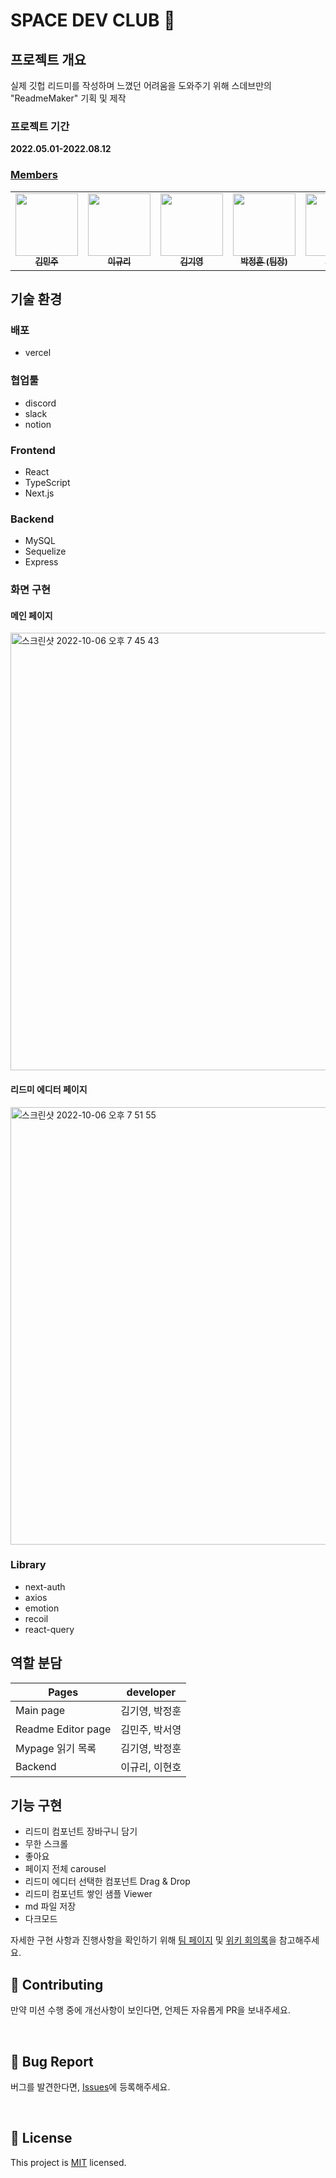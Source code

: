 # SPACE DEV CLUB 🚀

<!-- <a href="https://hits.seeyoufarm.com"><img src="https://hits.seeyoufarm.com/api/count/incr/badge.svg?url=https%3A%2F%2Fgithub.com%2FJunghoon-P%2FSPACE_DEV_CLUB_FRONT&count_bg=%2379C83D&title_bg=%23555555&icon=&icon_color=%23E7E7E7&title=hits&edge_flat=false"/></a>
<img src="https://img.shields.io/github/stars/Junghoon-P/SPACE_DEV_CLUB_FRONT" alt="stars"/>
<img src="https://img.shields.io/github/issues-pr/Junghoon-P/SPACE_DEV_CLUB_FRONT" alt="open pull requests"/> -->

## 프로젝트 개요

실제 깃헙 리드미를 작성하며 느꼈던 어려움을 도와주기 위해 스데브만의 "ReadmeMaker" 기획 및 제작

### 프로젝트 기간

**2022.05.01-2022.08.12**

### [Members](https://www.spacelog.today/introduce)

<table>
  <tr>
    <td align="center">
      <a href="https://github.com/deli-ght"
        ><img
          src="https://avatars.githubusercontent.com/deli-ght"
          width="100px;"
          alt=""
        /><br /><sub><b>김민주</b></sub></a
      ><br />
    </td>
    <td align="center">
      <a href="https://github.com/jae04099"
        ><img
          src="https://avatars.githubusercontent.com/jae04099"
          width="100px;"
          alt=""
        /><br /><sub><b>이규리</b></sub></a
      ><br />
    </td>
    <td align="center">
      <a href="https://github.com/kykim00"
        ><img
          src="https://avatars.githubusercontent.com/kykim00"
          width="100px;"
          alt=""
        /><br /><sub><b>김기영</b></sub></a
      ><br />
    </td>
    <td align="center">
      <a href="https://github.com/Junghoon-P"
        ><img
          src="https://avatars.githubusercontent.com/Junghoon-P"
          width="100px;"
          alt=""
        /><br /><sub><b>박정훈 (팀장)</b></sub></a
      ><br />
    </td>
    <td align="center">
      <a href="https://github.com/ongddree"
        ><img
          src="https://avatars.githubusercontent.com/ongddree"
          width="100px;"
          alt=""
        /><br /><sub><b>박서영</b></sub></a
      ><br />
    </td>
      <td align="center">
      <a href="https://github.com/LEEHYUNHO2001"
        ><img
          src="https://avatars.githubusercontent.com/LEEHYUNHO2001"
          width="100px;"
          alt=""
        /><br /><sub><b>이현호</b></sub></a>
    <br />
    </td>
  </tr>
</table>

## 기술 환경

### 배포

- vercel

### 협업툴

- discord
- slack
- notion

### Frontend

- React
- TypeScript
- Next.js

### Backend

- MySQL
- Sequelize
- Express

### 화면 구현

#### 메인 페이지
<img width="700" alt="스크린샷 2022-10-06 오후 7 45 43" src="https://user-images.githubusercontent.com/77766769/200302046-25f6ccaf-8f2d-493c-90cf-6ef48e595aef.png">

#### 리드미 에디터 페이지
<img width="700" alt="스크린샷 2022-10-06 오후 7 51 55" src="https://user-images.githubusercontent.com/77766769/200302158-a6be5ad8-ae80-4c23-809f-c1b00345ca54.png">



### Library

- next-auth
- axios
- emotion
- recoil
- react-query

## 역할 분담

| Pages                     | developer      |
| ------------------------- | -------------- |
| Main page                 | 김기영, 박정훈 |
| Readme Editor page        | 김민주, 박서영 |
| Mypage 읽기 목록          | 김기영, 박정훈 |
| Backend | 이규리, 이현호       |

<!-- ## 데이터베이스 구조 -->

## 기능 구현

- 리드미 컴포넌트 장바구니 담기
- 무한 스크롤
- 좋아요
- 페이지 전체 carousel
- 리드미 에디터 선택한 컴포넌트 Drag & Drop
- 리드미 컴포넌트 쌓인 샘플 Viewer
- md 파일 저장
- 다크모드

자세한 구현 사항과 진행사항을 확인하기 위해 [팀 페이지](https://scandalous-pleasure-6aa.notion.site/24fc67c23010418e9dde3665fcd529ce?v=ecb31bae79cc43aeb54cedc466b92dbc) 및 [위키 회의록](https://github.com/SPACE-DEV-CLUB/ReadmeMAker/wiki)을 참고해주세요.

## 👏 Contributing

만약 미션 수행 중에 개선사항이 보인다면, 언제든 자유롭게 PR을 보내주세요.

<br/>

## 🐞 Bug Report

버그를 발견한다면, [Issues](https://github.com/SPACE-DEV-CLUB/ReadmeMAker/issues)에 등록해주세요.

<br/>

## 📝 License

This project is [MIT](https://github.com/SPACE-DEV-CLUB/SPACE-DEV-CLUB/blob/develop/LICENSE.md) licensed.

